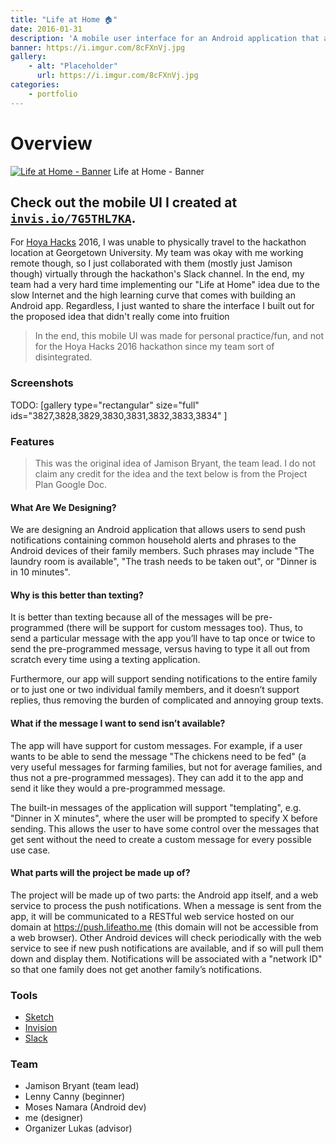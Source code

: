 ```yaml
---
title: "Life at Home 🏠"
date: 2016-01-31
description: 'A mobile user interface for an Android application that allows users to send push notifications containing common household alerts and phrases to the Android devices of their family members.'
banner: https://i.imgur.com/8cFXnVj.jpg
gallery:
    - alt: "Placeholder"
      url: https://i.imgur.com/8cFXnVj.jpg
categories:
    - portfolio
---
```


# Overview

[![Life
at Home -
Banner](https://fvcproductions.files.wordpress.com/2016/01/banner.png)](https://fvcproductions.files.wordpress.com/2016/01/banner.png) Life at Home - Banner

## Check out the mobile UI I created at [`invis.io/7G5THL7KA`](https://invis.io/7G5THL7KA).

For [Hoya Hacks](https://hoyahacks.com) 2016, I was unable to physically travel to the hackathon location at Georgetown University. My team was okay with me working remote though, so I just collaborated with them (mostly just Jamison though) virtually through the hackathon's Slack channel. In the end, my team had a very hard time implementing our "Life at Home" idea due to the slow Internet and the high learning curve that comes with building an Android app. Regardless, I just wanted to share the interface I built out for the proposed idea that didn't really come into fruition

> In the end, this mobile UI was made for personal practice/fun, and not for the Hoya Hacks 2016 hackathon since my team sort of disintegrated.

### Screenshots

TODO: [gallery type="rectangular" size="full" ids="3827,3828,3829,3830,3831,3832,3833,3834" ]

### Features

> This was the original idea of Jamison Bryant, the team lead. I do not claim any credit for the idea and the text below is from the Project Plan Google Doc.

#### What Are We Designing?

We are designing an Android application that allows users to send push notifications containing common household alerts and phrases to the Android devices of their family members. Such phrases may include "The laundry room is available", "The trash needs to be taken out", or "Dinner is in 10 minutes".

#### Why is this better than texting?

It is better than texting because all of the messages will be pre-programmed (there will be support for custom messages too). Thus, to send a particular message with the app you’ll have to tap once or twice to send the pre-programmed message, versus having to type it all out from scratch every time using a texting application.

Furthermore, our app will support sending notifications to the entire family or to just one or two individual family members, and it doesn’t support replies, thus removing the burden of complicated and annoying group texts.

#### What if the message I want to send isn’t available?

The app will have support for custom messages. For example, if a user wants to be able to send the message "The chickens need to be fed" (a very useful messages for farming families, but not for average families, and thus not a pre-programmed messages). They can add it to the app and send it like they would a pre-programmed message.

The built-in messages of the application will support "templating", e.g. "Dinner in X minutes", where the user will be prompted to specify X before sending. This allows the user to have some control over the messages that get sent without the need to create a custom message for every possible use case.

#### What parts will the project be made up of?

The project will be made up of two parts: the Android app itself, and a web service to process the push notifications. When a message is sent from the app, it will be communicated to a RESTful web service hosted on our domain at <https://push.lifeatho.me> (this domain will not be accessible from a web browser). Other Android devices will check periodically with the web service to see if new push notifications are available, and if so will pull them down and display them. Notifications will be associated with a "network ID" so that one family does not get another family’s notifications.

### Tools

* [Sketch](https://sketchapp.com)
* [Invision](https://www.invisionapp.com/)
* [Slack](https://slack.com)

### Team

* Jamison Bryant (team lead)
* Lenny Canny (beginner)
* Moses Namara (Android dev)
* me (designer)
* Organizer Lukas (advisor)

